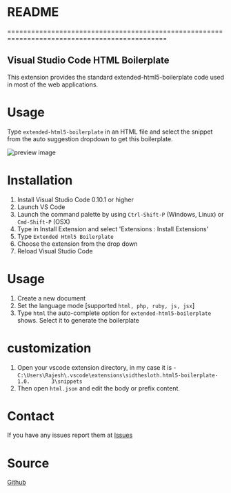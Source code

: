 # README
==============================================================================================


## Visual Studio Code HTML Boilerplate
 
This extension provides the standard extended-html5-boilerplate code used in most of the web applications.

# Usage
Type `extended-html5-boilerplate` in an HTML file and select the snippet from the auto suggestion dropdown to get this boilerplate.

![preview image](https://rajeshroyal.com/wp-content/uploads/2020/04/preview.gif "Snippets Preview")

# Installation

1. Install Visual Studio Code 0.10.1 or higher
2. Launch VS Code
3. Launch the command palette by using `Ctrl-Shift-P` (Windows, Linux) or `Cmd-Shift-P` (OSX)
4. Type in Install Extension and select 'Extensions : Install Extensions'
5. Type `Extended Html5 Boilerplate`
6. Choose the extension from the drop down
7. Reload Visual Studio Code
 
# Usage
1. Create a new document
2. Set the language mode [supported `html, php, ruby, js, jsx`]
3. Type `html` the auto-complete option for `extended-html5-boilerplate` shows. Select it to generate the boilerplate

# customization
1. Open your vscode extension directory, in my case it is - `C:\Users\Rajesh\.vscode\extensions\sidthesloth.html5-boilerplate-1.0.       3\snippets`
2. Then open `html.json` and edit the body or prefix content.
 
# Contact
If you have any issues report them at [Issues](https://github.com/Rajesh-Royal/extended-html5-boilerplate-vscode/issues)

# Source
[Github](https://github.com/Rajesh-Royal/extended-html5-boilerplate-vscode)
